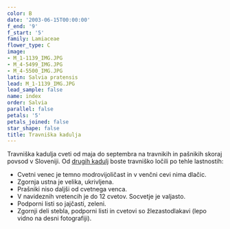 ```yaml
---
color: B
date: '2003-06-15T00:00:00'
f_end: '9'
f_start: '5'
family: Lamiaceae
flower_type: C
image:
- M_1-1139_IMG.JPG
- M_4-5499_IMG.JPG
- M_4-5500_IMG.JPG
latin: Salvia pratensis
lead: M_1-1139_IMG.JPG
lead_sample: false
name: index
order: Salvia
parallel: false
petals: '5'
petals_joined: false
star_shape: false
title: Travniška kadulja
---
```

Travniška kadulja cveti od maja do septembra na travnikih in pašnikih skoraj povsod v Sloveniji. Od [drugih kadulj](../l_salvia.htm) boste travniško ločili po tehle lastnostih:

-   Cvetni venec je temno modrovijoličast in v venčni cevi nima dlačic.
-   Zgornja ustna je velika, ukrivljena.
-   Prašniki niso daljši od cvetnega venca.
-   V navideznih vretencih je do 12 cvetov. Socvetje je valjasto.
-   Podporni listi so jajčasti, zeleni.
-   Zgornji deli stebla, podporni listi in cvetovi so žlezastodlakavi (lepo vidno na desni fotografiji).
